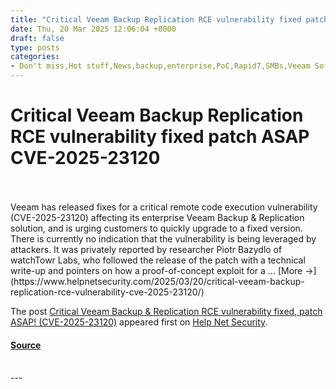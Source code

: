 ```yaml
---
title: "Critical Veeam Backup Replication RCE vulnerability fixed patch ASAP CVE-2025-23120"
date: Thu, 20 Mar 2025 12:06:04 +0000
draft: false
type: posts
categories: 
- Don't miss,Hot stuff,News,backup,enterprise,PoC,Rapid7,SMBs,Veeam Software,vulnerability,WatchTowr
---
```

# Critical Veeam Backup Replication RCE vulnerability fixed patch ASAP CVE-2025-23120

<br/>

<br/>
Veeam has released fixes for a critical remote code execution vulnerability (CVE-2025-23120) affecting its enterprise Veeam Backup & Replication solution, and is urging customers to quickly upgrade to a fixed version. There is currently no indication that the vulnerability is being leveraged by attackers. It was privately reported by researcher Piotr Bazydlo of watchTowr Labs, who followed the release of the patch with a technical write-up and pointers on how a proof-of-concept exploit for a … [More →](https://www.helpnetsecurity.com/2025/03/20/critical-veeam-backup-replication-rce-vulnerability-cve-2025-23120/)

The post [Critical Veeam Backup & Replication RCE vulnerability fixed, patch ASAP! (CVE-2025-23120)](https://www.helpnetsecurity.com/2025/03/20/critical-veeam-backup-replication-rce-vulnerability-cve-2025-23120/) appeared first on [Help Net Security](https://www.helpnetsecurity.com).

#### [Source](https://www.helpnetsecurity.com/2025/03/20/critical-veeam-backup-replication-rce-vulnerability-cve-2025-23120/)

<br/>
---
